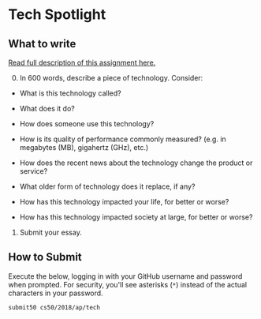 # Tech Spotlight

## What to write

[Read full description of this assignment here.](https://docs.cs50.net/2018/ap/problems/tech/tech.html) 

0. In 600 words, describe a piece of technology. Consider:

- What is this technology called?

- What does it do?

- How does someone use this technology?

- How is its quality of performance commonly measured? (e.g. in megabytes (MB), gigahertz (GHz), etc.)

- How does the recent news about the technology change the product or service?

- What older form of technology does it replace, if any?

- How has this technology impacted your life, for better or worse?

- How has this technology impacted society at large, for better or worse?

1. Submit your essay.

## How to Submit

Execute the below, logging in with your GitHub username and password when prompted. For security, you'll see asterisks (`*`) instead of the actual characters in your password.

```
submit50 cs50/2018/ap/tech
```
